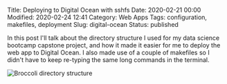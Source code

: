 Title: Deploying to Digital Ocean with sshfs
Date: 2020-02-21 00:00
Modified: 2020-02-24 12:41
Category: Web Apps
Tags: configuration, makefiles, deployment
Slug: digital-ocean
Status: published

In this post I'll talk about the directory structure I used for my data science bootcamp capstone project, and how it made it easier for me to deploy the web app to Digital Ocean. I also made use of a couple of makefiles so I didn't have to keep re-typing the same long commands in the terminal.

![Broccoli directory structure]({static}/images/directory-structure.png)